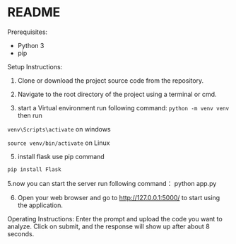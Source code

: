 README
==============

Prerequisites:
- Python 3
- pip

Setup Instructions:
1. Clone or download the project source code from the repository.
2. Navigate to the root directory of the project using a terminal or cmd.

3. start a Virtual environment run following command:
```python -m venv venv```
then run

```venv\Scripts\activate``` on windows

```source venv/bin/activate``` on Linux

5. install flask use pip command
```
pip install Flask
```
5.now you can start the server run following command：
python app.py

6. Open your web browser and go to http://127.0.0.1:5000/ to start using the application.


Operating Instructions:
Enter the prompt and upload the code you want to analyze. Click on submit, and the response will show up after about 8 seconds.
